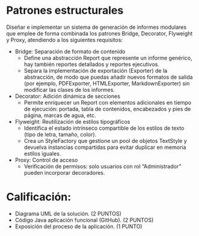 # Patrones estructurales
Diseñar e implementar un sistema de generación de informes modulares que emplee de forma combinada los patrones Bridge, Decorator, Flyweight y Proxy, atendiendo a los siguientes requisitos:
- Bridge: Separación de formato de contenido
  - Define una abstracción Report que represente un informe genérico, hay también reportes detallados y reportes ejecutivos.
  - Separa la implementación de exportación (Exporter) de la abstracción, de modo que puedas añadir nuevos formatos de salida (por ejemplo, PDFExporter, HTMLExporter, MarkdownExporter) sin modificar las clases de los informes.
- Decorator: Adición dinámica de secciones
  - Permite enriquecer un Report con elementos adicionales en tiempo de ejecución: portada, tabla de contenidos, encabezados y pies de página, marcas de agua, etc.
- Flyweight: Reutilización de estilos tipográficos
  - Identifica el estado intrínseco compartible de los estilos de texto (tipo de letra, tamaño, color).
  - Crea un StyleFactory que gestione un pool de objetos TextStyle y devuelva instancias compartidas para evitar duplicar en memoria estilos iguales.
- Proxy: Control de acceso
  - Verificación de permisos: solo usuarios con rol “Administrador” pueden incorporar decoradores.
# Calificación:
- Diagrama UML de la solución. (2 PUNTOS)
- Código Java aplicación funcional (GitHub). (2 PUNTOS)
- Exposición del proceso de la aplicación. (1 PUNTO)
